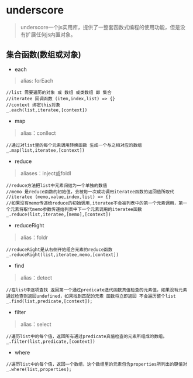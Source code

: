 # underscore #
>   underscore一个js实用库，提供了一整套函数式编程的使用功能，但是没有扩展任何js内置对象。

## 集合函数(数组或对象) ##
* each  
> alias: forEach
```
//list 需要遍历的对象 或 数组 或类数组 即 集合
//iteratee 回调函数 (item,index,list) => {}
//context 绑定this对象
_.each(list,iteratee,[context])
```

* map
> alias：conllect
```
//通过对list里的每个元素调用转换函数 生成一个与之相对应的数组
_.map(list,iteratee,[context])
```

* reduce
> aliases：inject或foldl
```
//reduce方法把list中元素归结为一个单独的数值
//memo 是reduce函数的初始值，会被每一次成功调用iteratee函数的返回值所取代
//iteratee (memo,value,index,list) => {}
//如果没有memo传递给reduce的初始调用,iteratee不会被列表中的第一个元素调用，第一个元素将取代memo参数传递给列表中下一个元素调用的iteratee函数
_.reduce(list,iteratee,[memo],[context])
```

* reduceRight
> alias：foldr
```
//reduceRight是从右侧开始组合元素的reduce函数
_.reduceRight(list,iteratee,memo,[context])
```

* find
> alias：detect
```
//在list中逐项查找 返回第一个通过predicate迭代函数真值检查的元素值，如果没有元素通过检查则返回undefined，如果找到匹配的元素 函数将立即返回 不会遍历整个list
_.find(list,predicate,[context]);
```

* filter
> alias：select
```
//遍历list中的每个值，返回所有通过predicate真值检查的元素所组成的数组。
_.filter(list,predicate,[context])
```

* where
```
//遍历list中的每个值，返回一个数组，这个数组里的元素包含properties所列出的键值对
_.where(list,properties);
```